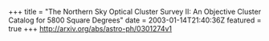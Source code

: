 +++
title = "The Northern Sky Optical Cluster Survey II: An Objective Cluster Catalog   for 5800 Square Degrees"
date = 2003-01-14T21:40:36Z
featured = true
+++
http://arxiv.org/abs/astro-ph/0301274v1